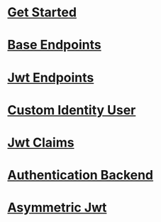 # [Get Started](get-started.md)
# [Base Endpoints](base-endpoints.md)
# [Jwt Endpoints](jwt-endpoints.md)
# [Custom Identity User](custom-identity-user.md)
# [Jwt Claims](custom-claims.md)
# [Authentication Backend](custom-authenticator.md)
# [Asymmetric Jwt](asym-jwt.md)
